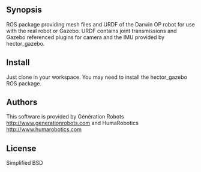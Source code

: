 ## Synopsis

ROS package providing mesh files and URDF of the Darwin OP robot for use with the real robot or Gazebo.
URDF contains joint transmissions and Gazebo referenced plugins for camera and the IMU provided by hector_gazebo.

## Install
Just clone in your workspace. You may need to install the hector_gazebo ROS package.

## Authors

This software is provided by Génération Robots http://www.generationrobots.com and HumaRobotics http://www.humarobotics.com

## License

Simplified BSD
